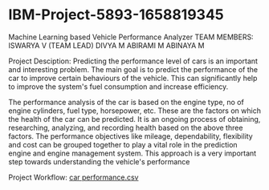 # IBM-Project-5893-1658819345
Machine Learning based Vehicle Performance Analyzer
TEAM MEMBERS:
ISWARYA V (TEAM LEAD)
DIVYA M 
ABIRAMI M 
ABINAYA M 

Project Desciption:
Predicting the performance level of cars is an important and interesting problem. The main goal is to predict the performance of the car to improve certain behaviours of the vehicle. This can significantly help to improve the system's fuel consumption and increase efficiency.

The performance analysis of the car is based on the engine type, no of engine cylinders, fuel type, horsepower, etc. These are the factors on which the health of the car can be predicted. It is an ongoing process of obtaining, researching, analyzing, and recording health based on the above three factors. The performance objectives like mileage, dependability, flexibility and cost can be grouped together to play a vital role in the prediction engine and engine management system. This approach is a very important step towards understanding the vehicle's performance

Project Workflow:
[car performance.csv](https://github.com/IBM-EPBL/IBM-Project-5893-1658819345/files/10089409/car.performance.csv)







